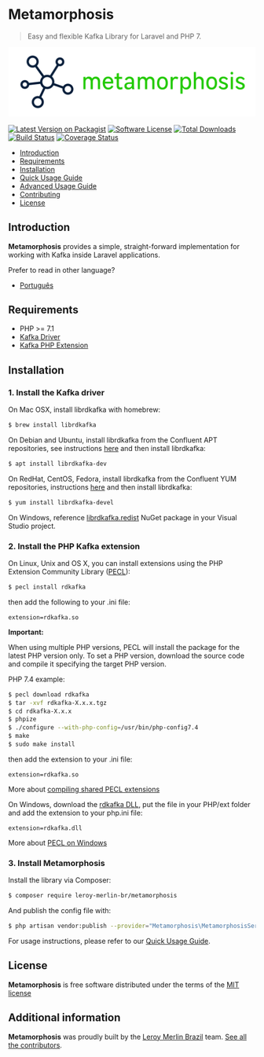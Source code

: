 # Metamorphosis

> Easy and flexible Kafka Library for Laravel and PHP 7.

![Metamorphosis](./docs/logo.png)

[![Latest Version on Packagist](https://img.shields.io/packagist/v/leroy-merlin-br/metamorphosis.svg?style=flat-square)](https://packagist.org/packages/leroy-merlin-br/metamorphosis)
[![Software License](https://img.shields.io/badge/license-MIT-brightgreen.svg?style=flat-square)](LICENSE.md)
[![Total Downloads](https://img.shields.io/packagist/dt/leroy-merlin-br/metamorphosis.svg?style=flat-square)](https://packagist.org/packages/leroy-merlin-br/metamorphosis)
[![Build Status](https://github.com/leroy-merlin-br/metamorphosis/workflows/Tests/badge.svg)](https://github.com/leroy-merlin-br/metamorphosis/actions?query=workflow%3ATests)
[![Coverage Status](https://app.codacy.com/project/badge/Coverage/68b086fe75294d3e8c21a72addccb1bc)](https://www.codacy.com/gh/leroy-merlin-br/metamorphosis/dashboard?utm_source=github.com&utm_medium=referral&utm_content=leroy-merlin-br/metamorphosis&utm_campaign=Badge_Coverage)

- [Introduction](#introduction)
- [Requirements](#requirements)
- [Installation](#installation)
- [Quick Usage Guide](docs/quick-usage.md)
- [Advanced Usage Guide](docs/advanced.md)
- [Contributing](docs/CONTRIBUTING.md)
- [License](#license)


<a name="introduction"></a>
## Introduction

**Metamorphosis** provides a simple, straight-forward implementation for working with Kafka inside Laravel applications.

Prefer to read in other language?
- [Português](readme.pt.md)

<a name="requirements"></a>
## Requirements

- PHP >= 7.1
- [Kafka Driver](https://github.com/edenhill/librdkafka)
- [Kafka PHP Extension](https://github.com/arnaud-lb/php-rdkafka)

<a name="installation"></a>
## Installation

### 1. Install the Kafka driver

On Mac OSX, install librdkafka with homebrew:

```bash
$ brew install librdkafka
```

On Debian and Ubuntu, install librdkafka from the Confluent APT repositories,
see instructions [here](https://docs.confluent.io/current/installation/installing_cp/deb-ubuntu.html#get-the-software) and then install librdkafka:

 ```bash
 $ apt install librdkafka-dev
 ```

On RedHat, CentOS, Fedora, install librdkafka from the Confluent YUM repositories,
instructions [here](https://docs.confluent.io/current/installation/installing_cp/rhel-centos.html#get-the-software) and then install librdkafka:

```bash
$ yum install librdkafka-devel
```

On Windows, reference [librdkafka.redist](https://www.nuget.org/packages/librdkafka.redist/) NuGet package in your Visual Studio project.


### 2. Install the PHP Kafka extension

On Linux, Unix and OS X, you can install extensions using the PHP Extension Community Library ([PECL](https://www.php.net/manual/en/install.pecl.intro.php)):

```bash
$ pecl install rdkafka
```

then add the following to your .ini file:

```
extension=rdkafka.so
```
**Important:**

When using multiple PHP versions, PECL will install the package for the latest PHP version only.
To set a PHP version, download the source code and compile it specifying the target PHP version.

PHP 7.4 example:

```bash
$ pecl download rdkafka
$ tar -xvf rdkafka-X.x.x.tgz
$ cd rdkafka-X.x.x
$ phpize
$ ./configure --with-php-config=/usr/bin/php-config7.4
$ make
$ sudo make install
``` 

then add the extension to your .ini file:

```
extension=rdkafka.so
```
More about [compiling shared PECL extensions](https://www.php.net/manual/en/install.pecl.phpize.php)


On Windows, download the  [rdkafka DLL](https://pecl.php.net/package/rdkafka/),
put the file in your PHP/ext folder and add the extension to your php.ini file:

```
extension=rdkafka.dll
```

More about [PECL on Windows](https://www.php.net/manual/en/install.pecl.windows.php)


### 3. Install Metamorphosis

Install the library via Composer:

```bash
$ composer require leroy-merlin-br/metamorphosis
```

And publish the config file with:

```bash
$ php artisan vendor:publish --provider="Metamorphosis\MetamorphosisServiceProvider"
```

For usage instructions, please refer to our [Quick Usage Guide](docs/quick-usage.md).

<a name="license"></a>
## License

**Metamorphosis** is free software distributed under the terms of the [MIT license](http://opensource.org/licenses/MIT)

<a name="additional_information"></a>
## Additional information

**Metamorphosis** was proudly built by the [Leroy Merlin Brazil](https://github.com/leroy-merlin-br) team. [See all the contributors](https://github.com/leroy-merlin-br/metamorphosis/graphs/contributors).

